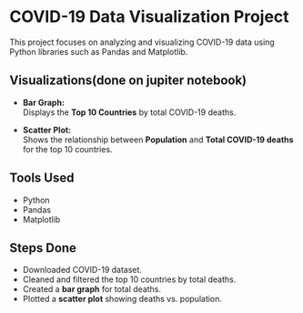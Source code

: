 
# COVID-19 Data Visualization Project

This project focuses on analyzing and visualizing COVID-19 data using Python libraries such as Pandas and Matplotlib.

## Visualizations(done on jupiter notebook)

- **Bar Graph:**  
  Displays the **Top 10 Countries** by total COVID-19 deaths.

- **Scatter Plot:**  
  Shows the relationship between **Population** and **Total COVID-19 deaths** for the top 10 countries.

## Tools Used

- Python
- Pandas
- Matplotlib

## Steps Done

- Downloaded COVID-19 dataset.
- Cleaned and filtered the top 10 countries by total deaths.
- Created a **bar graph** for total deaths.
- Plotted a **scatter plot** showing deaths vs. population.
